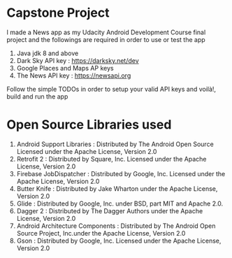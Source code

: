 # Capstone Project

I made a News app as my Udacity Android Development Course final project
and the followings are required in order to use or test the app

1. Java jdk 8 and above
2. Dark Sky API key : https://darksky.net/dev
3. Google Places and Maps AP keys  
4. The News API key : https://newsapi.org

Follow the simple TODOs in order to setup your valid API keys and voilà!, build and run the app

# Open Source Libraries used
1. Android Support Libraries : Distributed by The Android Open Source Licensed under the Apache License, Version 2.0
2. Retrofit 2 : Distributed by Square, Inc. Licensed under the Apache License, Version 2.0 
3. Firebase JobDispatcher : Distributed by Google, Inc. Licensed under the Apache License, Version 2.0 
4. Butter Knife : Distributed by Jake Wharton under the Apache License, Version 2.0
4. Glide : Distributed by Google, Inc. under BSD, part MIT and Apache 2.0.
5. Dagger 2 : Distributed by The Dagger Authors under the Apache License, Version 2.0
6. Android Architecture Components : Distributed by The Android Open Source Project, Inc.under the Apache License, Version 2.0
7. Gson : Distributed by Google, Inc. Licensed under the Apache License, Version 2.0 

